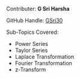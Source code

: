 Contributer: <b>G Sri Harsha</b>

GitHub Handle: <a href="https://github.com/GSri30/">GSri30</a>

Sub-Topics Covered: 
                    <ul>
                      <li>Power Series
                      <li>Taylor Series
                      <li>Laplace Transformation
                      <li>Fourier Transformation
                      <li>z-Transform
                    </ul>
